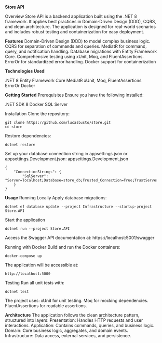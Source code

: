 **Store API**

Overview
Store API is a backend application built using the .NET 8 framework. It applies best practices in Domain-Driven Design (DDD), CQRS, and clean architecture. The application is designed for real-world scenarios and includes robust testing and containerization for easy deployment.


**Features**
Domain-Driven Design (DDD) to model complex business logic.
CQRS for separation of commands and queries.
MediatR for command, query, and notification handling.
Database migrations with Entity Framework Core.
Comprehensive testing using xUnit, Moq, and FluentAssertions.
ErrorOr for standardized error handling.
Docker support for containerization

**Technologies Used**

.NET 8
Entity Framework Core
MediatR
xUnit, Moq, FluentAssertions
ErrorOr
Docker

**Getting Started**
Prerequisites
Ensure you have the following installed:

.NET SDK 8
Docker
SQL Server

Installation
Clone the repository:

```
git clone https://github.com/lucasbusto/store.git
cd store
```

Restore dependencies:

```
dotnet restore
```

Set up your database connection string in appsettings.json or appsettings.Development.json:
appsettings.Development.json

```
{
    "ConnectionStrings": {
        "SqlServer": "Server=localhost;Database=store_db;Trusted_Connection=True;TrustServerCertificate=True;"
    }
}
```

**Usage**
Running Locally
Apply database migrations:

```
dotnet ef database update --project Infrastructure --startup-project Store.API
```
Start the application

```
dotnet run --project Store.API
```
Access the Swagger API documentation at:
https://localhost:5001/swagger

Running with Docker
Build and run the Docker containers:

```
docker-compose up
```
The application will be accessible at:
```
http://localhost:5000
```

Testing
Run all unit tests with:

```
dotnet test
```

The project uses:
xUnit for unit testing.
Moq for mocking dependencies.
FluentAssertions for readable assertions.

**Architecture**
The application follows the clean architecture pattern, structured into layers:
Presentation: Handles HTTP requests and user interactions.
Application: Contains commands, queries, and business logic.
Domain: Core business logic, aggregates, and domain events.
Infrastructure: Data access, external services, and persistence.












